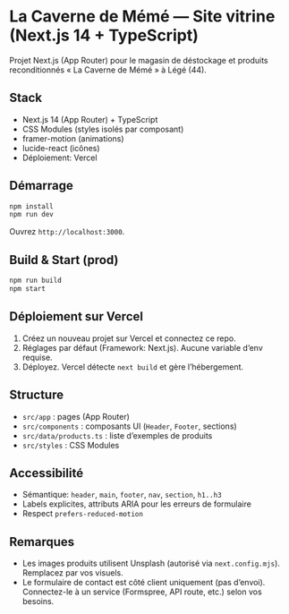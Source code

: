 # La Caverne de Mémé — Site vitrine (Next.js 14 + TypeScript)

Projet Next.js (App Router) pour le magasin de déstockage et produits reconditionnés « La Caverne de Mémé » à Légé (44).

## Stack
- Next.js 14 (App Router) + TypeScript
- CSS Modules (styles isolés par composant)
- framer-motion (animations)
- lucide-react (icônes)
- Déploiement: Vercel

## Démarrage
```bash
npm install
npm run dev
```
Ouvrez `http://localhost:3000`.

## Build & Start (prod)
```bash
npm run build
npm start
```

## Déploiement sur Vercel
1. Créez un nouveau projet sur Vercel et connectez ce repo.
2. Réglages par défaut (Framework: Next.js). Aucune variable d’env requise.
3. Déployez. Vercel détecte `next build` et gère l’hébergement.

## Structure
- `src/app` : pages (App Router)
- `src/components` : composants UI (`Header`, `Footer`, sections)
- `src/data/products.ts` : liste d’exemples de produits
- `src/styles` : CSS Modules

## Accessibilité
- Sémantique: `header`, `main`, `footer`, `nav`, `section`, `h1..h3`
- Labels explicites, attributs ARIA pour les erreurs de formulaire
- Respect `prefers-reduced-motion`

## Remarques
- Les images produits utilisent Unsplash (autorisé via `next.config.mjs`). Remplacez par vos visuels.
- Le formulaire de contact est côté client uniquement (pas d’envoi). Connectez-le à un service (Formspree, API route, etc.) selon vos besoins.